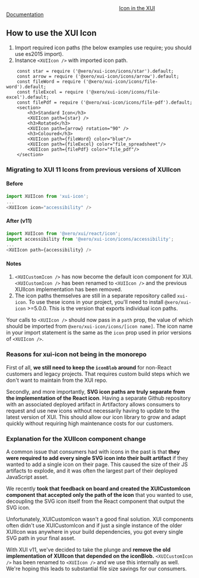 <div class="xui-margin-vertical">
	<div>
		<svg focusable="false" class="xui-icon xui-icon-inline xui-icon-large xui-icon-color-blue"> <use xlink:href="#xui-icon-bookmark" role="presentation"/></svg>
		<span><a href="../section-icons.html#icons">Icon in the XUI Documentation</a></span>
	</div>
</div>

## How to use the XUI Icon

1. Import required icon paths (the below examples use require; you should use es2015 import).
2. Instance `<XUIIcon />` with imported icon path.


```
	const star = require ('@xero/xui-icon/icons/star').default;
	const arrow = require ('@xero/xui-icon/icons/arrow').default;
	const fileWord = require ('@xero/xui-icon/icons/file-word').default;
	const fileExcel = require ('@xero/xui-icon/icons/file-excel').default;
	const filePdf = require ('@xero/xui-icon/icons/file-pdf').default;
	<section>
		<h3>Standard Icon</h3>
		<XUIIcon path={star} />
		<h3>Rotated</h3>
		<XUIIcon path={arrow} rotation="90" />
		<h3>Coloured</h3>
		<XUIIcon path={fileWord} color="blue"/>
		<XUIIcon path={fileExcel} color="file_spreadsheet"/>
		<XUIIcon path={filePdf} color="file_pdf"/>
	</section>
```

### Migrating to XUI 11 Icons from previous versions of XUIIcon

#### Before
```js
import XUIIcon from 'xui-icon';
...
<XUIIcon icon="accessibility" />
```
#### After (v11)
```js
import XUIIcon from '@xero/xui/react/icon';
import accessibility from '@xero/xui-icon/icons/accessibility';
...
<XUIIcon path={accessibility} />
```

#### Notes
1. `<XUICustomIcon />` has now become the default icon component for XUI. `<XUICustomIcon />` has been renamed to `<XUIIcon />` and the previous XUIIcon implementation has been removed.
2. The icon paths themselves are still in a separate repository called `xui-icon`.  To use these icons in your project, you'll need to install `@xero/xui-icon` >=5.0.0.  This is the version that exports individual icon paths.

Your calls to `<XUIIcon />` should now pass in a `path` prop, the value of which should be imported from `@xero/xui-icon/icons/[icon name]`.  The icon name in your import statement is the same as the `icon` prop used in prior versions of `<XUIIcon />`.

### Reasons for xui-icon not being in the monorepo

First of all, **we still need to keep the `iconBlob` around** for non-React customers and legacy projects.  That requires custom build steps which we don't want to maintain from the XUI repo.

Secondly, and more importantly, **SVG icon paths are truly separate from the implementation of the React icon**.  Having a separate Github repository with an associated deployed artifact in Artifactory allows consumers to request and use new icons without necessarily having to update to the latest version of XUI.  This should allow our icon library to grow and adapt quickly without requiring high maintenance costs for our customers.

### Explanation for the XUIIcon component change

A common issue that consumers had with icons in the past is that **they were required to add every single SVG icon into their built artifact** if they wanted to add a single icon on their page.  This caused the size of their JS artifacts to explode, and it was often the largest part of their deployed JavaScript asset.

We recently **took that feedback on board and created the XUICustomIcon component that accepted only the path of the icon** that you wanted to use, decoupling the SVG icon itself from the React component that output the SVG icon.

Unfortunately, XUICustomIcon wasn't a good final solution.  XUI components often didn't use XUICustomIcon and if just a single instance of the older XUIIcon was anywhere in your build dependencies, you got every single SVG path in your final asset.

With XUI v11, we've decided to take the plunge and **remove the old implementation of XUIIcon that depended on the iconBlob.** `<XUICustomIcon />` has been renamed to `<XUIIcon />` and we use this internally as well.  We're hoping this leads to substantial file size savings for our consumers.
